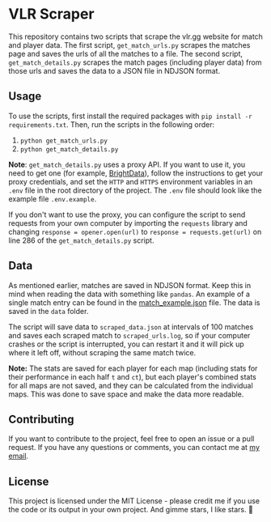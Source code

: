 # VLR Scraper

This repository contains two scripts that scrape the vlr.gg website for match and player data. The first script, `get_match_urls.py` scrapes the matches page and saves the urls of all the matches to a file. The second script, `get_match_details.py` scrapes the match pages (including player data) from those urls and saves the data to a JSON file in NDJSON format.

## Usage

To use the scripts, first install the required packages with `pip install -r requirements.txt`. Then, run the scripts in the following order:

1. `python get_match_urls.py`
2. `python get_match_details.py`

**Note**: `get_match_details.py` uses a proxy API. If you want to use it, you need to get one (for example, [BrightData](https://brightdata.com)), follow the instructions to get your proxy credentials, and set the `HTTP` and `HTTPS` environment variables in an `.env` file in the root directory of the project. The `.env` file should look like the example file `.env.example`.

If you don't want to use the proxy, you can configure the script to send requests from your own computer by importing the `requests` library and changing `response = opener.open(url)` to `response = requests.get(url)` on line 286 of the `get_match_details.py` script.

## Data

As mentioned earlier, matches are saved in NDJSON format. Keep this in mind when reading the data with something like `pandas`. An example of a single match entry can be found in the [match_example.json](./data/match_example.json) file. The data is saved in the `data` folder.

The script will save data to `scraped_data.json` at intervals of 100 matches and saves each scraped match to `scraped_urls.log`, so if your computer crashes or the script is interrupted, you can restart it and it will pick up where it left off, without scraping the same match twice.

**Note:** The stats are saved for each player for each map (including stats for their performance in each half `t` and `ct`), but each player's combined stats for all maps are not saved, and they can be calculated from the individual maps. This was done to save space and make the data more readable.

## Contributing

If you want to contribute to the project, feel free to open an issue or a pull request. If you have any questions or comments, you can contact me at [my email](mailto:taavidev@gmail.com).

## License

This project is licensed under the MIT License - please credit me if you use the code or its output in your own project. And gimme stars, I like stars. 🌟
